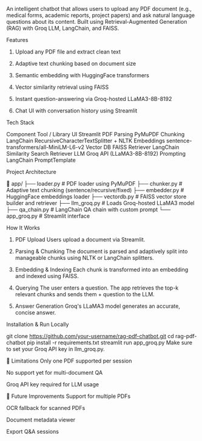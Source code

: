 An intelligent chatbot that allows users to upload any PDF document (e.g., medical forms, academic reports, project papers) and ask natural language questions about its content. Built using Retrieval-Augmented Generation (RAG) with Groq LLM, LangChain, and FAISS.

 Features

1) Upload any PDF file and extract clean text

2) Adaptive text chunking based on document size

3) Semantic embedding with HuggingFace transformers

4) Vector similarity retrieval using FAISS

5) Instant question-answering via Groq-hosted LLaMA3-8B-8192

6) Chat UI with conversation history using Streamlit


Tech Stack

Component	         Tool / Library
UI	             Streamlit
PDF Parsing      PyMuPDF
Chunking	     LangChain RecursiveCharacterTextSplitter + NLTK
Embeddings	     sentence-transformers/all-MiniLM-L6-v2
Vector DB	     FAISS
Retriever	     LangChain Similarity Search Retriever
LLM	             Groq API (LLaMA3-8B-8192)
Prompting	     LangChain PromptTemplate


Project Architecture

📂 app/
├── loader.py         # PDF loader using PyMuPDF
├── chunker.py        # Adaptive text chunking (sentence/recursive/fixed)
├── embedder.py       # HuggingFace embeddings loader
├── vectordb.py       # FAISS vector store builder and retriever
├── llm_groq.py       # Loads Groq-hosted LLaMA3 model
├── qa_chain.py       # LangChain QA chain with custom prompt
└── app_groq.py       # Streamlit interface


How It Works

1) PDF Upload
Users upload a document via Streamlit.

2) Parsing & Chunking
The document is parsed and adaptively split into manageable chunks using NLTK or LangChain splitters.

3) Embedding & Indexing
Each chunk is transformed into an embedding and indexed using FAISS.

4) Querying
The user enters a question. The app retrieves the top-k relevant chunks and sends them + question to the LLM.

5) Answer Generation
Groq's LLaMA3 model generates an accurate, concise answer.


Installation & Run Locally

git clone https://github.com/your-username/rag-pdf-chatbot.git
cd rag-pdf-chatbot
pip install -r requirements.txt
streamlit run app_groq.py
Make sure to set your Groq API key in llm_groq.py.


🚧 Limitations
Only one PDF supported per session

No support yet for multi-document QA

Groq API key required for LLM usage


📌 Future Improvements
Support for multiple PDFs

OCR fallback for scanned PDFs

Document metadata viewer

Export Q&A sessions
